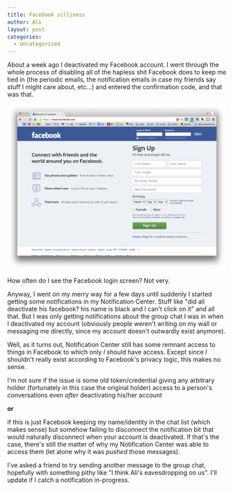 ```yaml
---
title: Facebook silliness
author: Ali
layout: post
categories:
  - Uncategorized
---
```

About a week ago I deactivated my Facebook account. I went through the whole process of disabling all of the hapless shit Facebook does to keep me tied in (the periodic emails, the notification emails in case my friends say stuff I might care about, etc...) and entered the confirmation code, and that was that.

![screenshot][]

How often do I see the Facebook login screen? Not very.

Anyway, I went on my merry way for a few days until suddenly I started getting some notifications in my Notification Center. Stuff like "did ali deactivate his facebook? his name is black and I can't click on it" and all that. But I was only getting notifications about the group chat I was in when I deactivated my account (obviously people weren't writing on my wall or messaging me directly, since my account doesn't outwardly exist anymore).

Well, as it turns out, Notification Center still has some remnant access to things in Facebook to which only *I* should have access. Except since *I* shouldn't really exist according to Facebook's privacy logic, this makes no sense.

I'm not sure if the issue is some old token/credential giving any arbitrary holder (fortunately in this case the original holder) access to a person's conversations even *after* deactivating his/her account

**or**

if this is just Facebook keeping my name/identity in the chat list (which makes sense) but somehow failing to disconnect the notification bit that would naturally disconnect when your account is deactivated. If that's the case, there's still the matter of why my Notification Center was able to access them (let alone why it was *pushed* those messages).

I've asked a friend to try sending another message to the group chat, hopefully with something pithy like "I think Ali's eavesdropping on us". I'll update if I catch a notification in-progress.

[screenshot]: /content/Screen-Shot-2013-09-06-at-10.33.28-AM.png
